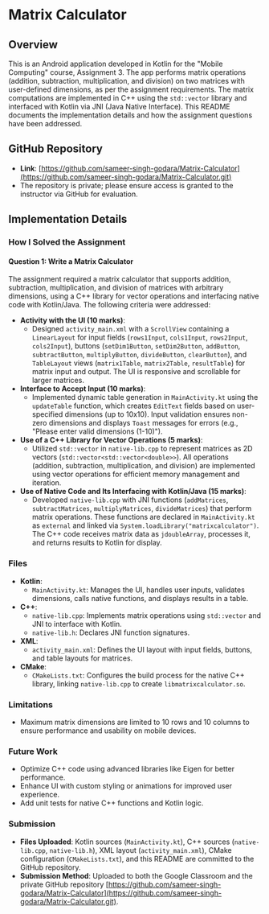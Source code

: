 
# Matrix Calculator

## Overview
This is an Android application developed in Kotlin for the "Mobile Computing" course, Assignment 3. The app performs matrix operations (addition, subtraction, multiplication, and division) on two matrices with user-defined dimensions, as per the assignment requirements. The matrix computations are implemented in C++ using the `std::vector` library and interfaced with Kotlin via JNI (Java Native Interface). This README documents the implementation details and how the assignment questions have been addressed.

## GitHub Repository
- **Link**: [https://github.com/sameer-singh-godara/Matrix-Calculator](https://github.com/sameer-singh-godara/Matrix-Calculator.git)
- The repository is private; please ensure access is granted to the instructor via GitHub for evaluation.

## Implementation Details

### How I Solved the Assignment

#### Question 1: Write a Matrix Calculator
The assignment required a matrix calculator that supports addition, subtraction, multiplication, and division of matrices with arbitrary dimensions, using a C++ library for vector operations and interfacing native code with Kotlin/Java. The following criteria were addressed:

- **Activity with the UI (10 marks)**:
  - Designed `activity_main.xml` with a `ScrollView` containing a `LinearLayout` for input fields (`rows1Input`, `cols1Input`, `rows2Input`, `cols2Input`), buttons (`setDim1Button`, `setDim2Button`, `addButton`, `subtractButton`, `multiplyButton`, `divideButton`, `clearButton`), and `TableLayout` views (`matrix1Table`, `matrix2Table`, `resultTable`) for matrix input and output. The UI is responsive and scrollable for larger matrices.
- **Interface to Accept Input (10 marks)**:
  - Implemented dynamic table generation in `MainActivity.kt` using the `updateTable` function, which creates `EditText` fields based on user-specified dimensions (up to 10x10). Input validation ensures non-zero dimensions and displays `Toast` messages for errors (e.g., "Please enter valid dimensions (1-10)").
- **Use of a C++ Library for Vector Operations (5 marks)**:
  - Utilized `std::vector` in `native-lib.cpp` to represent matrices as 2D vectors (`std::vector<std::vector<double>>`). All operations (addition, subtraction, multiplication, and division) are implemented using vector operations for efficient memory management and iteration.
- **Use of Native Code and Its Interfacing with Kotlin/Java (15 marks)**:
  - Developed `native-lib.cpp` with JNI functions (`addMatrices`, `subtractMatrices`, `multiplyMatrices`, `divideMatrices`) that perform matrix operations. These functions are declared in `MainActivity.kt` as `external` and linked via `System.loadLibrary("matrixcalculator")`. The C++ code receives matrix data as `jdoubleArray`, processes it, and returns results to Kotlin for display.

### Files
- **Kotlin**:
  - `MainActivity.kt`: Manages the UI, handles user inputs, validates dimensions, calls native functions, and displays results in a table.
- **C++**:
  - `native-lib.cpp`: Implements matrix operations using `std::vector` and JNI to interface with Kotlin.
  - `native-lib.h`: Declares JNI function signatures.
- **XML**:
  - `activity_main.xml`: Defines the UI layout with input fields, buttons, and table layouts for matrices.
- **CMake**:
  - `CMakeLists.txt`: Configures the build process for the native C++ library, linking `native-lib.cpp` to create `libmatrixcalculator.so`.

### Limitations
- Maximum matrix dimensions are limited to 10 rows and 10 columns to ensure performance and usability on mobile devices.

### Future Work
- Optimize C++ code using advanced libraries like Eigen for better performance.
- Enhance UI with custom styling or animations for improved user experience.
- Add unit tests for native C++ functions and Kotlin logic.

### Submission
- **Files Uploaded**: Kotlin sources (`MainActivity.kt`), C++ sources (`native-lib.cpp`, `native-lib.h`), XML layout (`activity_main.xml`), CMake configuration (`CMakeLists.txt`), and this README are committed to the GitHub repository.
- **Submission Method**: Uploaded to both the Google Classroom and the private GitHub repository [https://github.com/sameer-singh-godara/Matrix-Calculator](https://github.com/sameer-singh-godara/Matrix-Calculator.git).

